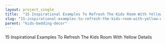 ```yaml
---
layout: project_single
title:  "15 Inspirational Examples To Refresh The Kids Room With Yellow Details"
slug: "15-inspirational-examples-to-refresh-the-kids-room-with-yellow-details"
parent: "kids-bedding-decor"
---
```

15 Inspirational Examples To Refresh The Kids Room With Yellow Details